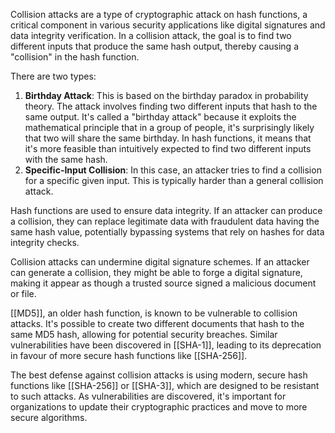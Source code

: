 Collision attacks are a type of cryptographic attack on hash functions, a critical component in various security applications like digital signatures and data integrity verification. In a collision attack, the goal is to find two different inputs that produce the same hash output, thereby causing a "collision" in the hash function.

There are two types:

1. **Birthday Attack**: This is based on the birthday paradox in probability theory. The attack involves finding two different inputs that hash to the same output. It's called a "birthday attack" because it exploits the mathematical principle that in a group of people, it's surprisingly likely that two will share the same birthday. In hash functions, it means that it's more feasible than intuitively expected to find two different inputs with the same hash.
2. **Specific-Input Collision**: In this case, an attacker tries to find a collision for a specific given input. This is typically harder than a general collision attack.

Hash functions are used to ensure data integrity. If an attacker can produce a collision, they can replace legitimate data with fraudulent data having the same hash value, potentially bypassing systems that rely on hashes for data integrity checks.

Collision attacks can undermine digital signature schemes. If an attacker can generate a collision, they might be able to forge a digital signature, making it appear as though a trusted source signed a malicious document or file.

[[MD5]], an older hash function, is known to be vulnerable to collision attacks. It's possible to create two different documents that hash to the same MD5 hash, allowing for potential security breaches. Similar vulnerabilities have been discovered in [[SHA-1]], leading to its deprecation in favour of more secure hash functions like [[SHA-256]].

The best defense against collision attacks is using modern, secure hash functions like [[SHA-256]] or [[SHA-3]], which are designed to be resistant to such attacks. As vulnerabilities are discovered, it's important for organizations to update their cryptographic practices and move to more secure algorithms.
